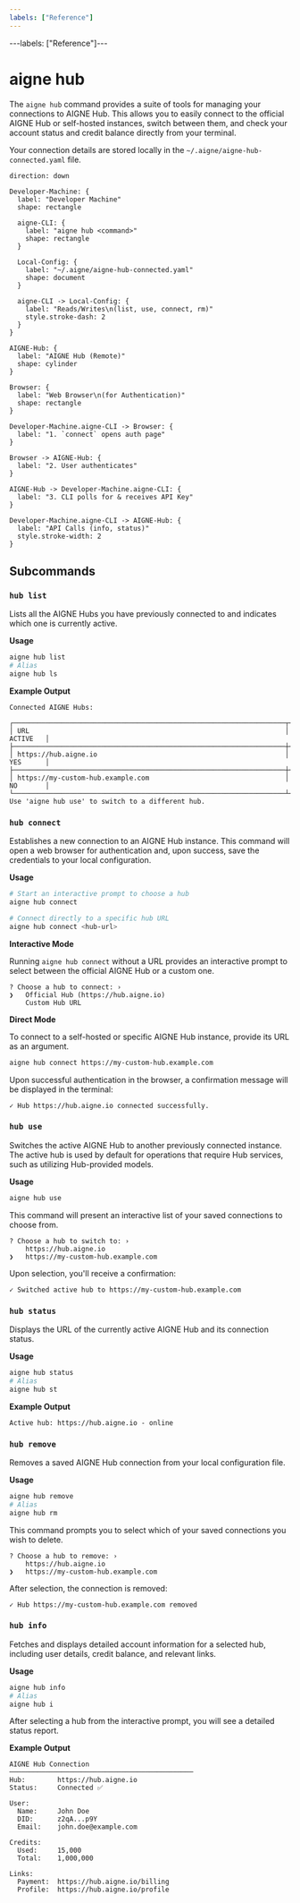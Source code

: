 ```yaml
---
labels: ["Reference"]
---
```


---labels: ["Reference"]---

# aigne hub

The `aigne hub` command provides a suite of tools for managing your connections to AIGNE Hub. This allows you to easily connect to the official AIGNE Hub or self-hosted instances, switch between them, and check your account status and credit balance directly from your terminal.

Your connection details are stored locally in the `~/.aigne/aigne-hub-connected.yaml` file.

```d2
direction: down

Developer-Machine: {
  label: "Developer Machine"
  shape: rectangle

  aigne-CLI: {
    label: "aigne hub <command>"
    shape: rectangle
  }

  Local-Config: {
    label: "~/.aigne/aigne-hub-connected.yaml"
    shape: document
  }

  aigne-CLI -> Local-Config: {
    label: "Reads/Writes\n(list, use, connect, rm)"
    style.stroke-dash: 2
  }
}

AIGNE-Hub: {
  label: "AIGNE Hub (Remote)"
  shape: cylinder
}

Browser: {
  label: "Web Browser\n(for Authentication)"
  shape: rectangle
}

Developer-Machine.aigne-CLI -> Browser: {
  label: "1. `connect` opens auth page"
}

Browser -> AIGNE-Hub: {
  label: "2. User authenticates"
}

AIGNE-Hub -> Developer-Machine.aigne-CLI: {
  label: "3. CLI polls for & receives API Key"
}

Developer-Machine.aigne-CLI -> AIGNE-Hub: {
  label: "API Calls (info, status)"
  style.stroke-width: 2
}
```

## Subcommands

### `hub list`

Lists all the AIGNE Hubs you have previously connected to and indicates which one is currently active.

**Usage**

```bash
aigne hub list
# Alias
aigne hub ls
```

**Example Output**

```text
Connected AIGNE Hubs:

┌────────────────────────────────────────────────────────────────────┬──────────┐
│ URL                                                                │ ACTIVE   │
├────────────────────────────────────────────────────────────────────┼──────────┤
│ https://hub.aigne.io                                               │ YES      │
├────────────────────────────────────────────────────────────────────┼──────────┤
│ https://my-custom-hub.example.com                                  │ NO       │
└────────────────────────────────────────────────────────────────────┴──────────┘
Use 'aigne hub use' to switch to a different hub.
```

### `hub connect`

Establishes a new connection to an AIGNE Hub instance. This command will open a web browser for authentication and, upon success, save the credentials to your local configuration.

**Usage**

```bash
# Start an interactive prompt to choose a hub
aigne hub connect

# Connect directly to a specific hub URL
aigne hub connect <hub-url>
```

**Interactive Mode**

Running `aigne hub connect` without a URL provides an interactive prompt to select between the official AIGNE Hub or a custom one.

```text
? Choose a hub to connect: › 
❯   Official Hub (https://hub.aigne.io)
    Custom Hub URL
```

**Direct Mode**

To connect to a self-hosted or specific AIGNE Hub instance, provide its URL as an argument.

```bash
aigne hub connect https://my-custom-hub.example.com
```

Upon successful authentication in the browser, a confirmation message will be displayed in the terminal:

```text
✓ Hub https://hub.aigne.io connected successfully.
```

### `hub use`

Switches the active AIGNE Hub to another previously connected instance. The active hub is used by default for operations that require Hub services, such as utilizing Hub-provided models.

**Usage**

```bash
aigne hub use
```

This command will present an interactive list of your saved connections to choose from.

```text
? Choose a hub to switch to: › 
    https://hub.aigne.io
❯   https://my-custom-hub.example.com
```

Upon selection, you'll receive a confirmation:

```text
✓ Switched active hub to https://my-custom-hub.example.com
```

### `hub status`

Displays the URL of the currently active AIGNE Hub and its connection status.

**Usage**

```bash
aigne hub status
# Alias
aigne hub st
```

**Example Output**

```text
Active hub: https://hub.aigne.io - online
```

### `hub remove`

Removes a saved AIGNE Hub connection from your local configuration file.

**Usage**

```bash
aigne hub remove
# Alias
aigne hub rm
```

This command prompts you to select which of your saved connections you wish to delete.

```text
? Choose a hub to remove: › 
    https://hub.aigne.io
❯   https://my-custom-hub.example.com
```

After selection, the connection is removed:

```text
✓ Hub https://my-custom-hub.example.com removed
```

### `hub info`

Fetches and displays detailed account information for a selected hub, including user details, credit balance, and relevant links.

**Usage**

```bash
aigne hub info
# Alias
aigne hub i
```

After selecting a hub from the interactive prompt, you will see a detailed status report.

**Example Output**

```text
AIGNE Hub Connection
──────────────────────────────────────────────
Hub:        https://hub.aigne.io
Status:     Connected ✅

User:
  Name:     John Doe
  DID:      z2qA...p9Y
  Email:    john.doe@example.com

Credits:
  Used:     15,000
  Total:    1,000,000

Links:
  Payment:  https://hub.aigne.io/billing
  Profile:  https://hub.aigne.io/profile
```